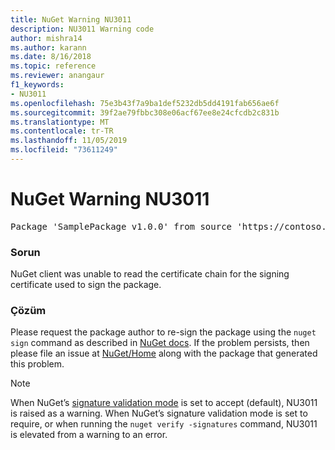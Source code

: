 ```yaml
---
title: NuGet Warning NU3011
description: NU3011 Warning code
author: mishra14
ms.author: karann
ms.date: 8/16/2018
ms.topic: reference
ms.reviewer: anangaur
f1_keywords:
- NU3011
ms.openlocfilehash: 75e3b43f7a9ba1def5232db5dd4191fab656ae6f
ms.sourcegitcommit: 39f2ae79fbbc308e06acf67ee8e24cfcdb2c831b
ms.translationtype: MT
ms.contentlocale: tr-TR
ms.lasthandoff: 11/05/2019
ms.locfileid: "73611249"
---
```

# <a name="nuget-warning-nu3011"></a>NuGet Warning NU3011

<pre>Package 'SamplePackage v1.0.0' from source 'https://contoso.com/index.json': The primary signature is invalid.</pre>

### <a name="issue"></a>Sorun

NuGet client was unable to read the certificate chain for the signing certificate used to sign the package.


### <a name="solution"></a>Çözüm

Please request the package author to re-sign the package using the `nuget sign` command as described in [NuGet docs](https://docs.microsoft.com/nuget/create-packages/sign-a-package). If the problem persists, then please file an issue at [NuGet/Home](https://github.com/NuGet/Home/issues) along with the package that generated this problem.


> [!Note]
> When NuGet’s [signature validation mode](https://docs.microsoft.com/nuget/consume-packages/installing-signed-packages#configure-package-signature-requirements) is set to accept (default), NU3011 is raised as a warning. When NuGet’s signature validation mode is set to require, or when running the `nuget verify -signatures` command, NU3011 is elevated from a warning to an error. 

